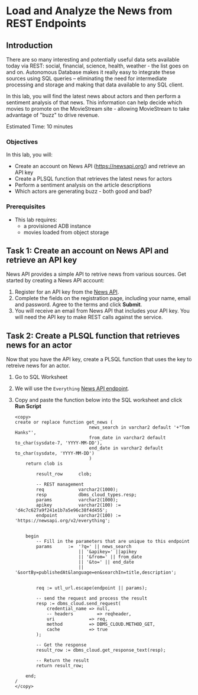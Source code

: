 # Load and Analyze the News from REST Endpoints

## Introduction

There are so many interesting and potentially useful data sets available today via REST: social, financial, science, health, weather - the list goes on and on. Autonomous Database makes it really easy to integrate these sources using SQL queries – eliminating the need for intermediate processing and storage and making that data available to any SQL client.

In this lab, you will find the latest news about actors and then perform a sentiment analysis of that news. This information can help decide which movies to promote on the MovieStream site - allowing MovieStream to take advantage of "buzz" to drive revenue.

Estimated Time: 10 minutes

### Objectives

In this lab, you will:
* Create an account on News API (https://newsapi.org/) and retrieve an API key
* Create a PLSQL function that retrieves the latest news for actors
* Perform a sentiment analysis on the article descriptions
* Which actors are generating buzz - both good and bad?


### Prerequisites

- This lab requires:
    * a provisioned ADB instance
    * movies loaded from object storage

## Task 1: Create an account on News API and retrieve an API key
News API provides a simple API to retrive news from various sources. Get started by creating a News API account:

1. Register for an API key from the [News API](https://newsapi.org/register). 
2. Complete the fields on the registration page, including your name, email and password. Agree to the terms and click **Submit**.
3. You will receive an email from News API that includes your API key. You will need the API key to make REST calls against the service.

## Task 2: Create a PLSQL function that retrieves news for an actor
Now that you have the API key, create a PLSQL function that uses the key to retreive news for an actor.
1. Go to SQL Worksheet
2. We will use the `Everything` [News API endpoint](https://newsapi.org/docs/endpoints/everything). 
3. Copy and paste the function below into the SQL worksheet and click **Run Script**

    ```
    <copy>
    create or replace function get_news ( 
                                news_search in varchar2 default '+"Tom Hanks"',
                                from_date in varchar2 default to_char(sysdate-7, 'YYYY-MM-DD'), 
                                end_date in varchar2 default to_char(sysdate, 'YYYY-MM-DD')
                                )    
        return clob is
            
            result_row      clob;
        
            -- REST management
            req             varchar2(1000);
            resp            dbms_cloud_types.resp;            
            params          varchar2(1000);
            apikey          varchar2(100) := 'd4c7c627a9f241e1b7a5e96c38f4d455';
            endpoint        varchar2(100) := 'https://newsapi.org/v2/everything';
        
        
        begin        
            -- Fill in the parameters that are unique to this endpoint
            params      :=  '?q=' || news_search 
                            || '&apikey=' ||apikey
                            || '&from=' || from_date 
                            || '&to=' || end_date
                            || '&sortBy=publishedAt&language=en&searchIn=title,description';
        
        
            req := utl_url.escape(endpoint || params);
        
            -- send the request and process the result
            resp := dbms_cloud.send_request(
                credential_name => null,
                -- headers         => reqheader,        
                uri             => req,
                method          => DBMS_CLOUD.METHOD_GET,
                cache           => true
            );
        
            -- Get the response
            result_row := dbms_cloud.get_response_text(resp);
        
            -- Return the result
            return result_row;
        
        end;
    / 
    </copy>
    ```